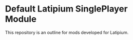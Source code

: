# Default Latipium SinglePlayer Module
This repository is an outline for mods developed for Latipium.
